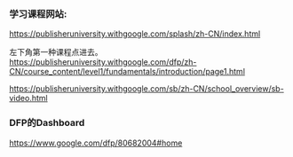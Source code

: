 ### 学习课程网站:

<https://publisheruniversity.withgoogle.com/splash/zh-CN/index.html>

左下角第一种课程点进去。
<https://publisheruniversity.withgoogle.com/dfp/zh-CN/course_content/level1/fundamentals/introduction/page1.html>

<https://publisheruniversity.withgoogle.com/sb/zh-CN/school_overview/sb-video.html>

### DFP的Dashboard
<https://www.google.com/dfp/80682004#home>


